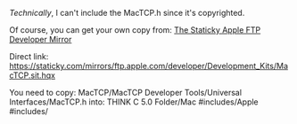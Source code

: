 *Technically*, I can't include the MacTCP.h since it's copyrighted. 

Of course, you can get your own copy from: [The Staticky Apple FTP Developer Mirror](https://staticky.com/mirrors/ftp.apple.com/developer/Development_Kits/)

Direct link: https://staticky.com/mirrors/ftp.apple.com/developer/Development_Kits/MacTCP.sit.hqx

You need to copy: MacTCP/MacTCP Developer Tools/Universal Interfaces/MacTCP.h
   into: THINK C 5.0 Folder/Mac #includes/Apple #includes/
